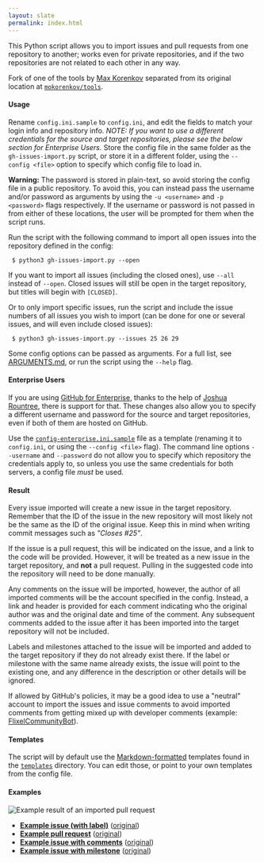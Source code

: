 ```yaml
---
layout: slate
permalink: index.html
---
```


This Python script allows you to import issues and pull requests from one repository to another; works even for private repositories, and if the two repositories are not related to each other in any way.

Fork of one of the tools by [Max Korenkov](https://github.com/mkorenkov) separated from its original location at [`mokorenkov/tools`](https://github.com/mkorenkov/tools).

#### Usage ####

Rename `config.ini.sample` to `config.ini`, and edit the fields to match your login info and repository info. _NOTE: If you want to use a different credentials for the source and target repositories, please see the below section for Enterprise Users._ Store the config file in the same folder as the `gh-issues-import.py` script, or store it in a different folder, using the `--config <file>` option to specify which config file to load in.

**Warning:** The password is stored in plain-text, so avoid storing the config file in a public repository. To avoid this, you can instead pass the username and/or password as arguments by using the `-u <username>` and `-p <password>` flags respectively. If the username or password is not passed in from either of these locations, the user will be prompted for them when the script runs.
 
Run the script with the following command to import all open issues into the repository defined in the config:

```
 $ python3 gh-issues-import.py --open
```

If you want to import all issues (including the closed ones), use `--all` instead of `--open`. Closed issues will still be open in the target repository, but titles will begin with `[CLOSED]`.

Or to only import specific issues, run the script and include the issue numbers of all issues you wish to import (can be done for one or several issues, and will even include closed issues):

```
 $ python3 gh-issues-import.py --issues 25 26 29
```

Some config options can be passed as arguments. For a full list, see [ARGUMENTS.md](https://github.com/IQAndreas/github-issues-import/blob/docs/ARGUMENTS.md), or run the script using the `--help` flag.

#### Enterprise Users ####

If you are using [GitHub for Enterprise](https://enterprise.github.com/), thanks to the help of [Joshua Rountree](https://github.com/joshuairl), there is support for that. These changes also allow you to specify a different username and password for the source and target repositories, even if both of them are hosted on GitHub.

Use the [`config-enterprise.ini.sample`](config-enterprise.ini.sample) file as a template (renaming it to `config.ini`, or using the `--config <file>` flag). The command line options `--username` and `--password` do not allow you to specify which repository the credentials apply to, so unless you use the same credentials for both servers, a config file _must_ be used.

#### Result ####

Every issue imported will create a new issue in the target repository. Remember that the ID of the issue in the new repository will most likely not be the same as the ID of the original issue. Keep this in mind when writing commit messages such as _"Closes #25"_.

If the issue is a pull request, this will be indicated on the issue, and a link to the code will be provided. However, it will be treated as a new issue in the target repository, and **not** a pull request. Pulling in the suggested code into the repository will need to be done manually.

Any comments on the issue will be imported, however, the author of all imported comments will be the account specified in the config. Instead, a link and header is provided for each comment indicating who the original author was and the original date and time of the comment. Any subsequent comments added to the issue after it has been imported into the target repository will not be included.

Labels and milestones attached to the issue will be imported and added to the target repository if they do not already exist there. If the label or milestone with the same name already exists, the issue will point to the existing one, and any difference in the description or other details will be ignored.

If allowed by GitHub's policies, it may be a good idea to use a "neutral" account to import the issues and issue comments to avoid imported comments from getting mixed up with developer comments (example: [FlixelCommunityBot](https://github.com/FlixelCommunityBot?tab=activity)).

#### Templates ####

The script will by default use the [Markdown-formatted](http://github.github.com/github-flavored-markdown/) templates found in the [`templates`](templates/) directory. You can edit those, or point to your own templates from the config file.

#### Examples ####

![Example result of an imported pull request](https://raw.github.com/IQAndreas/github-issues-import/docs/example-imported-issue.png)

* [**Example issue (with label)**](https://github.com/IQAndreas-testprojects/github-issues-import-example/issues/1) ([original](https://github.com/IQAndreas/github-issues-import/issues/1))
* [**Example pull request**](https://github.com/IQAndreas-testprojects/github-issues-import-example/issues/2) ([original](https://github.com/IQAndreas/github-issues-import/issues/2))
* [**Example issue with comments**](https://github.com/IQAndreas-testprojects/github-issues-import-example/issues/3) ([original](https://github.com/IQAndreas/github-issues-import/issues/3))
* [**Example issue with milestone**](https://github.com/IQAndreas-testprojects/github-issues-import-example/issues/24) ([original](https://github.com/IQAndreas/github-issues-import/issues/9))


